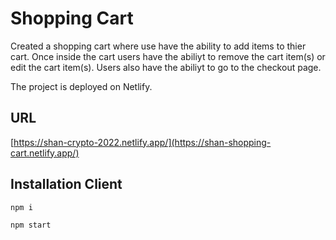# Shopping Cart 

Created a shopping cart where use have the ability to add items to thier cart. Once inside the cart users have the abiliyt to remove the cart item(s) or edit the cart item(s). Users also have the abiliyt to go to the checkout page.

The project is deployed on Netlify.

## URL

[https://shan-crypto-2022.netlify.app/](https://shan-shopping-cart.netlify.app/)


## Installation Client 

```bash
npm i 
```

```bash
npm start
```
